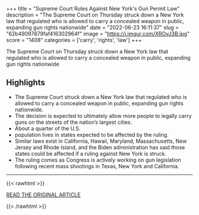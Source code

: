 +++
title = "Supreme Court Rules Against New York's Gun Permit Law"
description = "The Supreme Court on Thursday struck down a New York law that regulated who is allowed to carry a concealed weapon in public, expanding gun rights nationwide"
date = "2022-06-23 16:11:37"
slug = "62b49097879faf416302964f"
image = "https://i.imgur.com/XROvJ3B.jpg"
score = "1408"
categories = ['carry', 'rights', 'law']
+++

The Supreme Court on Thursday struck down a New York law that regulated who is allowed to carry a concealed weapon in public, expanding gun rights nationwide

## Highlights

- The Supreme Court struck down a New York law that regulated who is allowed to carry a concealed weapon in public, expanding gun rights nationwide.
- The decision is expected to ultimately allow more people to legally carry guns on the streets of the nation’s largest cities.
- About a quarter of the U.S.
- population lives in states expected to be affected by the ruling.
- Similar laws exist in California, Hawaii, Maryland, Massachusetts, New Jersey and Rhode Island, and the Biden administration has said those states could be affected if a ruling against New York is struck.
- The ruling comes as Congress is actively working on gun legislation following recent mass shootings in Texas, New York and California.

---

{{< rawhtml >}}
  <p class="article-category">
    <a target="_blank" href="https://www.nbcchicago.com/news/national-international/supreme-court-rules-against-new-yorks-gun-permit-law/2864016/">READ THE ORIGINAL ARTICLE</a>
  </p>
{{< /rawhtml >}}
